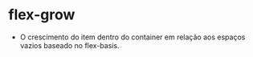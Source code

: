 # flex-grow

- O crescimento do item dentro do container em relação aos espaços vazios baseado no flex-basis.